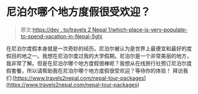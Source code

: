 # 尼泊尔哪个地方度假很受欢迎？

> 原文:[https://dev . to/travels 2 Nepal 1/which-place-is-very-populate-to-spend-vacation-in-Nepal-5ghi](https://dev.to/travels2nepal1/which-place-is-very-popular-to-spend-vacations-in-nepal-5ghi)

在尼泊尔度假本身就是一次奇妙的经历。尼泊尔被认为是世界上最便宜和最好的度假目的地之一。我想在尼泊尔度过我的大学假期。尼泊尔是一个非常美丽的地方，我非常了解。但是在尼泊尔哪个地方度假很棒呢？我想从在线旅行社预订尼泊尔度假套餐，所以请帮助我在尼泊尔哪个地方度假很受欢迎？等待你的体验！
拜访我们:[https://www.travels2nepal.com/nepal-tour-packages](https://www.travels2nepal.com/nepal-tour-packages)
